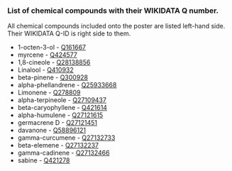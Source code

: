 
### List of chemical compounds with their WIKIDATA Q number.

All chemical compounds included onto the poster are listed left-hand side. Their WIKIDATA Q-ID is right side to them.




- 1-octen-3-ol - [Q161667](https://www.wikidata.org/wiki/Q161667)
- myrcene - [Q424577](https://www.wikidata.org/wiki/Q424577)
- 1,8-cineole - [Q28138856](https://www.wikidata.org/wiki/Q28138856)
- Linalool - [Q410932](https://www.wikidata.org/wiki/Q410932)
- beta-pinene - [Q300928](https://www.wikidata.org/wiki/Q300928)
- alpha-phellandrene - [Q25933668](https://www.wikidata.org/wiki/Q25933668)
- Limonene - [Q278809](https://www.wikidata.org/wiki/Q278809)
- alpha-terpineole - [Q27109437](https://www.wikidata.org/wiki/Q27109437)
- beta-caryophyllene - [Q421614](https://www.wikidata.org/wiki/Q421614)
- alpha-humulene - [Q27121615](https://www.wikidata.org/wiki/Q27121615)
- germacrene D - [Q27121451](https://www.wikidata.org/wiki/Q27121451)
- davanone - [Q58896121](https://www.wikidata.org/wiki/Q58896121)
- gamma-curcumene - [Q27132733](https://www.wikidata.org/wiki/Q27132733)
- beta-elemene - [Q27132237](https://www.wikidata.org/wiki/Q27132237)
- gamma-cadinene - [Q27132466](https://www.wikidata.org/wiki/Q27132466)
- sabine - [Q421278](https://www.wikidata.org/wiki/Q421278)
